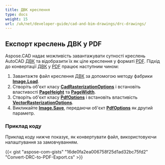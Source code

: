 ```yaml
---
title: ДВК креслення
type: docs
weight: 15
url: /uk/net/developer-guide/cad-and-bim-drawings/drc-drawings/
---
```


## **Експорт креслень ДВК у PDF**

Aspose.CAD надає можливість завантажувати сутності креслень AutoCAD [ДВК](https://docs.fileformat.com/3d/drc/) та відобразити їх як ціле креслення у форматі [PDF](https://docs.fileformat.com/pdf/). Підхід до конвертації [ДВК](https://docs.fileformat.com/3d/drc/) у [PDF](https://docs.fileformat.com/pdf/) працює наступним чином:

1. Завантажте файл креслення [ДВК](https://docs.fileformat.com/3d/drc/) за допомогою методу фабрики [**Image.Load**](https://reference.aspose.com/cad/net/aspose.cad.image/load/methods/2).
1. Створіть об'єкт класу [**CadRasterizationOptions**](https://reference.aspose.com/cad/net/aspose.cad.imageoptions/cadrasterizationoptions) і встановіть властивості [**PageHeight**](https://reference.aspose.com/cad/net/aspose.cad.imageoptions/vectorrasterizationoptions/properties/pageheight) та [**PageWidth**](https://reference.aspose.com/cad/net/aspose.cad.imageoptions/vectorrasterizationoptions/properties/pagewidth).
1. Створіть об'єкт класу [**PdfOptions**](https://reference.aspose.com/cad/net/aspose.cad.imageoptions/pdfoptions) і встановіть властивість [**VectorRasterizationOptions**](https://reference.aspose.com/cad/net/aspose.cad.imageoptions/vectorrasterizationoptions).
1. Викликайте [**Image.Save**](https://reference.aspose.com/cad/net/aspose.cad/image/methods/save/index), передаючи об'єкт [**PdfOptions**](https://reference.aspose.com/cad/net/aspose.cad.imageoptions/pdfoptions) як другий параметр.

### Приклад коду

Приклад коду нижче показує, як конвертувати файл, використовуючи налаштування за замовчуванням.


{{< gist "aspose-com-gists" "16de0fa2ea006758f25d1ad32bc75fd2" "Convert-DRC-to-PDF-Export.cs" >}}
